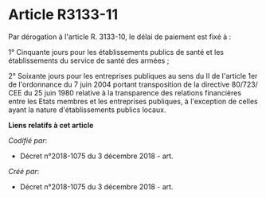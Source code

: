 # Article R3133-11

Par dérogation à l'article R. 3133-10, le délai de paiement est fixé à :

1° Cinquante jours pour les établissements publics de santé et les établissements du service de santé des armées ;

2° Soixante jours pour les entreprises publiques au sens du II de l'article 1er de l'ordonnance du 7 juin 2004 portant
transposition de la directive 80/723/ CEE du 25 juin 1980 relative à la transparence des relations financières entre les
Etats membres et les entreprises publiques, à l'exception de celles ayant la nature d'établissements publics locaux.

**Liens relatifs à cet article**

_Codifié par_:

  - Décret n°2018-1075 du 3 décembre 2018 - art.

_Créé par_:

  - Décret n°2018-1075 du 3 décembre 2018 - art.
